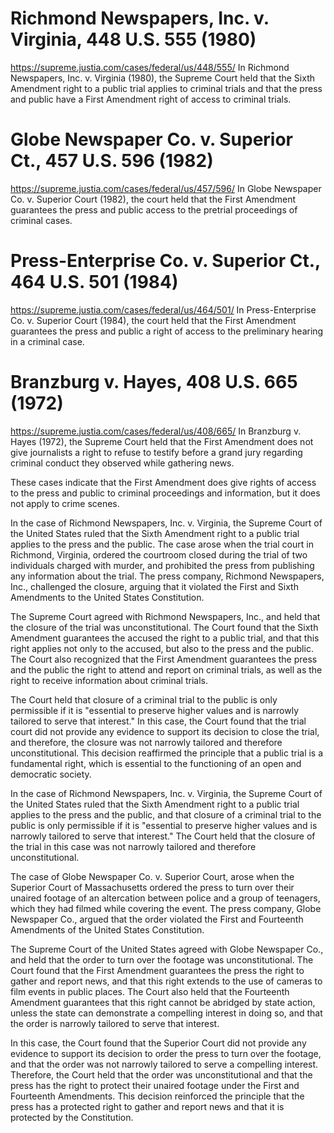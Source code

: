 
# Richmond Newspapers, Inc. v. Virginia, 448 U.S. 555 (1980)
https://supreme.justia.com/cases/federal/us/448/555/
In Richmond Newspapers, Inc. v. Virginia (1980), the Supreme Court held that the Sixth Amendment right to a public trial applies to criminal trials and that the press and public have a First Amendment right of access to criminal trials.


# Globe Newspaper Co. v. Superior Ct., 457 U.S. 596 (1982)
https://supreme.justia.com/cases/federal/us/457/596/
In Globe Newspaper Co. v. Superior Court (1982), the court held that the First Amendment guarantees the press and public access to the pretrial proceedings of criminal cases.

# Press-Enterprise Co. v. Superior Ct., 464 U.S. 501 (1984)

https://supreme.justia.com/cases/federal/us/464/501/
In Press-Enterprise Co. v. Superior Court (1984), the court held that the First Amendment guarantees the press and public a right of access to the preliminary hearing in a criminal case.

# Branzburg v. Hayes, 408 U.S. 665 (1972)
https://supreme.justia.com/cases/federal/us/408/665/
In Branzburg v. Hayes (1972), the Supreme Court held that the First Amendment does not give journalists a right to refuse to testify before a grand jury regarding criminal conduct they observed while gathering news.

These cases indicate that the First Amendment does give rights of access to the press and public to criminal proceedings and information, but it does not apply to crime scenes.





In the case of Richmond Newspapers, Inc. v. Virginia, the Supreme Court of the United States ruled that the Sixth Amendment right to a public trial applies to the press and the public. The case arose when the trial court in Richmond, Virginia, ordered the courtroom closed during the trial of two individuals charged with murder, and prohibited the press from publishing any information about the trial. The press company, Richmond Newspapers, Inc., challenged the closure, arguing that it violated the First and Sixth Amendments to the United States Constitution.

The Supreme Court agreed with Richmond Newspapers, Inc., and held that the closure of the trial was unconstitutional. The Court found that the Sixth Amendment guarantees the accused the right to a public trial, and that this right applies not only to the accused, but also to the press and the public. The Court also recognized that the First Amendment guarantees the press and the public the right to attend and report on criminal trials, as well as the right to receive information about criminal trials.

The Court held that closure of a criminal trial to the public is only permissible if it is "essential to preserve higher values and is narrowly tailored to serve that interest." In this case, the Court found that the trial court did not provide any evidence to support its decision to close the trial, and therefore, the closure was not narrowly tailored and therefore unconstitutional. This decision reaffirmed the principle that a public trial is a fundamental right, which is essential to the functioning of an open and democratic society.

In the case of Richmond Newspapers, Inc. v. Virginia, the Supreme Court of the United States ruled that the Sixth Amendment right to a public trial applies to the press and the public, and that closure of a criminal trial to the public is only permissible if it is "essential to preserve higher values and is narrowly tailored to serve that interest." The Court held that the closure of the trial in this case was not narrowly tailored and therefore unconstitutional.


The case of Globe Newspaper Co. v. Superior Court, arose when the Superior Court of Massachusetts ordered the press to turn over their unaired footage of an altercation between police and a group of teenagers, which they had filmed while covering the event. The press company, Globe Newspaper Co., argued that the order violated the First and Fourteenth Amendments of the United States Constitution.

The Supreme Court of the United States agreed with Globe Newspaper Co., and held that the order to turn over the footage was unconstitutional. The Court found that the First Amendment guarantees the press the right to gather and report news, and that this right extends to the use of cameras to film events in public places. The Court also held that the Fourteenth Amendment guarantees that this right cannot be abridged by state action, unless the state can demonstrate a compelling interest in doing so, and that the order is narrowly tailored to serve that interest.

In this case, the Court found that the Superior Court did not provide any evidence to support its decision to order the press to turn over the footage, and that the order was not narrowly tailored to serve a compelling interest. Therefore, the Court held that the order was unconstitutional and that the press has the right to protect their unaired footage under the First and Fourteenth Amendments. This decision reinforced the principle that the press has a protected right to gather and report news and that it is protected by the Constitution.


